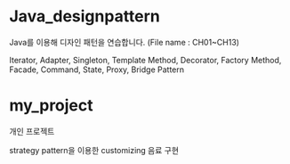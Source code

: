 # Java_designpattern

Java를 이용해 디자인 패턴을 연습합니다. (File name : CH01~CH13)

Iterator, Adapter, Singleton, Template Method, Decorator, Factory Method, Facade, Command, State, Proxy, Bridge Pattern

# **my_project**

개인 프로젝트 

strategy pattern을 이용한 customizing 음료 구현
